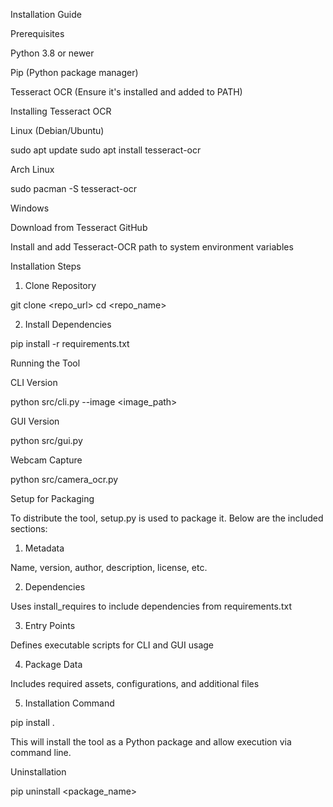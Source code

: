 Installation Guide

Prerequisites

Python 3.8 or newer

Pip (Python package manager)

Tesseract OCR (Ensure it's installed and added to PATH)

Installing Tesseract OCR

Linux (Debian/Ubuntu)

sudo apt update
sudo apt install tesseract-ocr

Arch Linux

sudo pacman -S tesseract-ocr

Windows

Download from Tesseract GitHub

Install and add Tesseract-OCR path to system environment variables

Installation Steps

1. Clone Repository

git clone <repo_url>
cd <repo_name>

2. Install Dependencies

pip install -r requirements.txt

Running the Tool

CLI Version

python src/cli.py --image <image_path>

GUI Version

python src/gui.py

Webcam Capture

python src/camera_ocr.py

Setup for Packaging

To distribute the tool, setup.py is used to package it. Below are the included sections:

1. Metadata

Name, version, author, description, license, etc.

2. Dependencies

Uses install_requires to include dependencies from requirements.txt

3. Entry Points

Defines executable scripts for CLI and GUI usage

4. Package Data

Includes required assets, configurations, and additional files

5. Installation Command

pip install .

This will install the tool as a Python package and allow execution via command line.

Uninstallation

pip uninstall <package_name>


